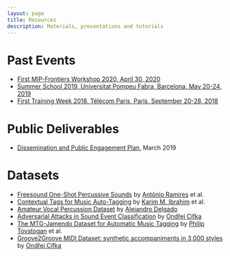 ```yaml
---
layout: page
title: Resources
description: Materials, presentations and tutorials
---
```


<!-- # Upcoming Events -->

# Past Events

- [First MIP-Frontiers Workshop 2020, April 30, 2020](/resources/mip-frontiers-workshop)
- [Summer School 2019, Universitat Pompeu Fabra, Barcelona, May 20-24, 2019](/resources/summer-school)
- [First Training Week 2018, Télécom Paris, Paris, September 20-28, 2018](/resources/first-training-week)

# Public Deliverables

- [Dissemination and Public Engagement Plan](/resources/deliverables/D6.3_Dissemination_and_public_engagement_plan_v1.0.pdf), March 2019

# Datasets

- [Freesound One-Shot Percussive Sounds](https://zenodo.org/record/3665275#.Xw2dyufTXIU) by [António Ramires](/people#antonio) et al.
- [Contextual Tags for Music Auto-Tagging](https://zenodo.org/record/3648287#.XxWvLZ4zYuV) by [Karim M. Ibrahim](/people#karim) et al.
- [Amateur Vocal Percussion Dataset](https://zenodo.org/record/3250230#.Xk_DKUqnyUk) by [Alejandro Delgado](/people#alejandro)
- [Adversarial Attacks in Sound Event Classification](https://zenodo.org/record/3245374#.XxWvpp4zYuV) by [Ondřej Cífka](/people#ondrej)
- [The MTG-Jamendo Dataset for Automatic Music Tagging](https://mtg.github.io/mtg-jamendo-dataset/) by [Philip Tovstogan](/people#philip) et al.
- [Groove2Groove MIDI Dataset: synthetic accompaniments in 3,000 styles](http://doi.org/10.5281/zenodo.3958000) by [Ondřej Cífka](/people#ondrej)

